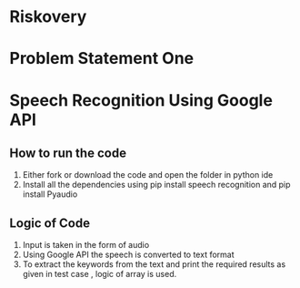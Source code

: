 # Riskovery
# Problem Statement One
# Speech Recognition Using Google API

## How to run the code
1. Either fork or download the code and open the folder in python ide
2. Install all the dependencies using pip install speech recognition and pip install    Pyaudio

## Logic of Code
1. Input is taken in the form of audio 
2. Using Google API the speech is converted to text format
3. To extract the keywords from the text and print the required results as given in test case , logic of array is used.

